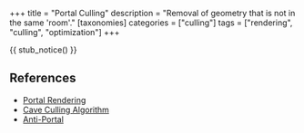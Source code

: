 +++
title = "Portal Culling"
description = "Removal of geometry that is not in the same 'room'."
[taxonomies]
categories = ["culling"]
tags = ["rendering", "culling", "optimization"]
+++

{{ stub_notice() }}

## References

- [Portal Rendering](https://en.wikipedia.org/wiki/Portal_rendering)
- [Cave Culling Algorithm](https://tomcc.github.io/2014/08/31/visibility-1.html)
- [Anti-Portal](https://en.wikipedia.org/wiki/Antiportal)
